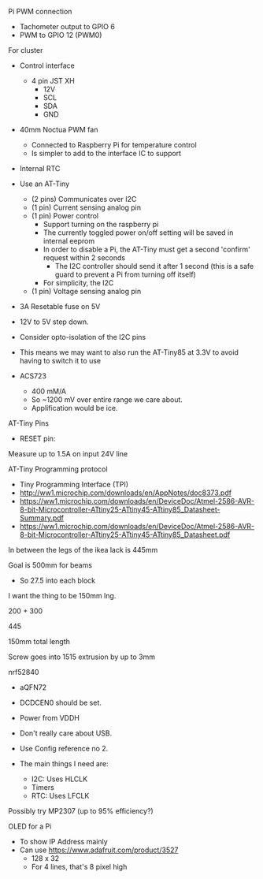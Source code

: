 

Pi PWM connection
- Tachometer output to GPIO 6
- PWM to GPIO 12 (PWM0)

For cluster
- Control interface
    - 4 pin JST XH
        - 12V
        - SCL
        - SDA
        - GND
- 40mm Noctua PWM fan
    - Connected to Raspberry Pi for temperature control
    - Is simpler to add to the interface IC to support 
- Internal RTC
- Use an AT-Tiny
    - (2 pins) Communicates over I2C
    - (1 pin) Current sensing analog pin
    - (1 pin) Power control
        - Support turning on the raspberry pi
        - The currently toggled power on/off setting will be saved in internal eeprom
        - In order to disable a Pi, the AT-Tiny must get a second 'confirm' request within 2 seconds
            - The I2C controller should send it after 1 second (this is a safe guard to prevent a Pi from turning off itself)
        - For simplicity, the I2C 
    - (1 pin) Voltage sensing analog pin
- 3A Resetable fuse on 5V
- 12V to 5V step down.

- Consider opto-isolation of the I2C pins

- This means we may want to also run the AT-Tiny85 at 3.3V to avoid having to switch it to use 

- ACS723
    - 400 mM/A
    - So ~1200 mV over entire range we care about.
    - Applification would be ice.

AT-Tiny Pins
- RESET pin: 


Measure up to 1.5A on input 24V line


AT-Tiny Programming protocol
- Tiny Programming Interface (TPI)
- http://ww1.microchip.com/downloads/en/AppNotes/doc8373.pdf
- https://ww1.microchip.com/downloads/en/DeviceDoc/Atmel-2586-AVR-8-bit-Microcontroller-ATtiny25-ATtiny45-ATtiny85_Datasheet-Summary.pdf
- https://ww1.microchip.com/downloads/en/DeviceDoc/Atmel-2586-AVR-8-bit-Microcontroller-ATtiny25-ATtiny45-ATtiny85_Datasheet.pdf



In between the legs of the ikea lack is 445mm

Goal is 500mm for beams
- So 27.5 into each block



I want the thing to be 150mm lng.


200 + 300

445


150mm total length

Screw goes into 1515 extrusion by up to 3mm


nrf52840
- aQFN72
- DCDCEN0 should be set.
- Power from VDDH
- Don't really care about USB.
- Use Config reference no 2.

- The main things I need are:
    - I2C: Uses HLCLK
    - Timers
    - RTC: Uses LFCLK

Possibly try MP2307 (up to 95% efficiency?)



OLED for a Pi
- To show IP Address mainly
- Can use https://www.adafruit.com/product/3527
    - 128 x 32
    - For 4 lines, that's 8 pixel high 

